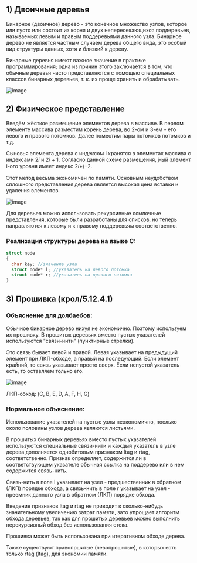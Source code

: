 ## 1) Двоичные деревья

Бинарное (двоичное) дерево - это конечное множество узлов, которое или пусто или состоит из корня и двух непересекающихся поддеревьев, называемых левым и правым поддеревьями данного узла. Бинарное дерево не является частным случаем дерева общего вида, это особый вид структуры данных, хотя и близкий к дереву.

Бинарные деревья имеют важное значение в практике программирования; одна из причин этого заключается в том, что обычные деревья часто представляются с помощью специальных классов бинарных деревьев, т. к. их проще хранить и обрабатывать.

![image](https://user-images.githubusercontent.com/55214180/172027471-7e5c2472-19f5-41e4-85e2-225512781ebb.png)


## 2) Физическое представление

Введём жёсткое размещение элементов дерева в массиве. В первом элементе массива разместим корень дерева, во 2-ом и 3-ем -
его левого и правого потомков. Далее поместим пары потомков потомков и т.д.

Сыновья элемента дерева с индексом i хранятся в элементах массива с индексами 2𝑖 и 2𝑖 + 1. Согласно данной схеме размещения,
j-ый элемент i-ого уровня имеет индекс 2𝑖+𝑗−2.

Этот метод весьма экономичен по памяти. Основным неудобством сплошного представления дерева является высокая цена вставки
и удаления элементов.

![image](https://user-images.githubusercontent.com/55214180/172027887-3e11aef1-fe55-44d7-b57e-23246ee72bed.png)


Для деревьев можно использовать рекурсивные ссылочные представления, которые были разработаны для списков, но теперь
направляются к левому и к правому поддеревьям соответственно.

### Реализация структуры дерева на языке C:
```c
struct node
{
  char key; //значение узла
  struct node* l; //указатель на левого потомка
  struct node* r; //указатель на правого потомка
}
```

## 3) Прошивка (крол/5.12.4.1)

### Объяснение для долбаебов:
Обычное бинарное дерево нихуя не экономично. Поэтому используем их прошивку.
В прошитых деревьях вместо пустых указателей используются "связи-нити" (пунктирные стрелки).

Это связь бывает левой и правой.
Левая указывает на предыдущий элемент при ЛКП-обходе, а правый на последующий.
Если элемент крайний, то связь указывает просто вверх.
Если непустой указатель есть, то оставляем только его.

![image](https://user-images.githubusercontent.com/55214180/172028794-e27d10ce-c04e-420d-b459-e8deb192a14c.png)

ЛКП-обход: (C, B, E, D, A, F, H, G)

### Нормальное объяснение:
Использование указателей на пустые узлы неэкономично, послько около половины узлов дерева являются листьями.

В прошитых бинарных деревьях вместо пустых указателей используются специальные связи-нити и каждый указатель в узле дерева
дополняется однобитовым признаком ltag и rtag, соответственно. Признак определяет, содержится ли в соответствующем указателе
обычная ссылка на поддерево или в нем содержится связь-нить.

Связь-нить в поле l указывает на узел - предшественник в обратном (ЛКП) порядке обхода, а связь-нить в поле r указывает на
узел - преемник данного узла в обратном (ЛКП) порядке обхода.

Введение признаков ltag и rtag не приводит к сколько-нибудь значительному увеличению затрат памяти, зато упрощает алгоритм
обхода деревьев, так как для прошитых деревьев можно выполнить нерекурсивный обход без использования стека.

Прошивка может быть использована при итеративном обходе дерева.

Также существуют правопршитые (левопрошитые), в которых есть только rtag (ltag), для экономии памяти.

